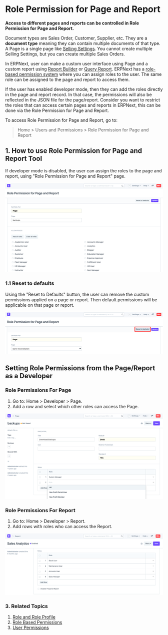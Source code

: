 
# Role Permission for Page and Report


**Access to different pages and reports can be controlled in Role Permission for Page and Report.**


Document types are Sales Order, Customer, Supplier, etc. They are a **document type** meaning they can contain multiple documents of that type. A Page is a single page like [Selling Settings](/docs/en/selling/selling-settings). You cannot create multiple Selling Settings, but you can create multiple Sales Orders.


In ERPNext, user can make a custom user interface using Page and a custom report using [Report Builder](https://docs.erpnext.com/docs/v13/user/videos/learn/report-builder.html) or [Query Report](https://frappe.io/docs/v13/user/en/guides/reports-and-printing/how-to-make-query-report). ERPNext has a [role-based permission system](/docs/en/setting-up/users-and-permissions/role-based-permissions) where you can assign roles to the user. The same role can be assigned to the page and report to access them.


If the user has enabled developer mode, then they can add the roles directly in the page and report record. In that case, the permissions will also be reflected in the JSON file for the page/report. Consider you want to restrict the roles that can access certain pages and reports in ERPNext, this can be done via the Role Permission for Page and Report.


To access Role Permission for Page and Report, go to:



> 
> Home > Users and Permissions > Role Permission for Page and Report
> 
> 
> 


## 1. How to use Role Permission for Page and Report Tool


If developer mode is disabled, the user can assign the roles to the page and report, using "Role Permission for Page and Report" page.


![Tools to assign custom roles to the page](/files/role-permission-for-page-and-report.png)


### 1.1 Reset to defaults


Using the "Reset to Defaults" button, the user can remove the custom permissions applied on a page or report. Then default permissions will be applicable on that page or report.


![Reset the default roles](/files/reset-roles-permission-for-page-report.png)


## Setting Role Permissions from the Page/Report as a Developer


### Role Permissions For Page


1. Go to: Home > Developer > Page.
2. Add a row and select which other roles can access the Page.


![Assign roles to the page](/files/roles-for-page.png)


### Role Permissions For Report


1. Go to: Home > Developer > Report.
2. Add rows with roles who can access the Report.


![Assign roles to the report](/files/roles-for-report.png)


### 3. Related Topics


1. [Role and Role Profile](/docs/en/setting-up/users-and-permissions/role-and-role-profile)
2. [Role Based Permissions](/docs/en/setting-up/users-and-permissions/role-based-permissions)
3. [User Permissions](/docs/en/setting-up/users-and-permissions/user-permissions)


